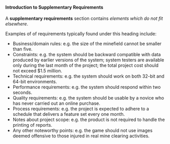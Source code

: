 <link rel="stylesheet" href="{{baseUrl}}/css/textbook.css">

<div class="website-content">

#### Introduction to Supplementary Requirements

<div id="main">

A **supplementary requirements** section contains _elements which do not fit elsewhere_.

Examples of of requirements typically found under this heading include:

<tip-box>

*	Business/domain rules:   e.g. the size of the minefield cannot be smaller than five.
*	Constraints: e.g.  the system should be backward compatible with data produced by earlier versions of the system; system testers are available only during the last month of the project; the total project cost should not exceed $1.5 million.
*	Technical requirements: e.g. the system should work on both 32-bit and 64-bit environments.
*	Performance requirements: e.g. the system should respond within two seconds.
*	Quality requirements: e.g. the system should be usable by a novice who has never carried out an online purchase.
*	Process requirements: e.g. the project is expected to adhere to a schedule that delivers a feature set every one month.
*	Notes about project scope: e.g. the product is not required to handle the printing of reports.
*	Any other noteworthy points: e.g. the game should not use images deemed offensive to those injured in real mine clearing activities.

</tip-box>

<p/>

<!-- extras ------------------------------------------------------------------------------------ -->

<panel header=":paperclip: Extras" expandable type="seamless" expanded>

  <panel header=":mortar_board: Learning Outcomes" expandable type="seamless">
    <include src="exercises.md" />
  </panel>

  <panel header=":package: Resources" expandable type="seamless">
    <include src="resources.md" />
  </panel>

  <panel header=":laughing: Humor" expandable type="seamless">
    <include src="humor.md" />
  </panel>

</panel>

</div>
</div>
